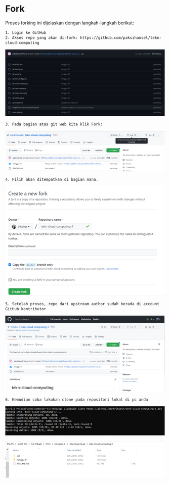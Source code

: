 Fork
=====================

Proses forking ini dijelaskan dengan langkah-langkah berikut:

    1. Login ke GitHub
    2. Akses repo yang akan di-fork: https://github.com/paksihansel/tekn-cloud-computing
    
![01](./git-my-repo.png)
    
    3. Pada bagian atas git web kita klik Fork:
    
![02](./git-fork.png)

    4. Pilih akan ditempatkan di bagian mana.
    
![03](./git-name-fork.png)


    5. Setelah proses, repo dari upstream author sudah berada di account GitHub kontributor
    
![04](./git-fork-done.png)

    6. Kemudian coba lakukan clone pada repositori lokal di pc anda
    
![05](./git-clone-fork.png)

![06](./git-clone-repolokal.png)